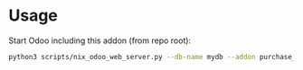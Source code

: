 # Usage

Start Odoo including this addon (from repo root):

```bash
python3 scripts/nix_odoo_web_server.py --db-name mydb --addon purchase_invoice_plan
```
